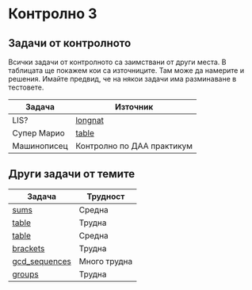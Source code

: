 # Контролно 3

## Задачи от контролното

Всички задачи от контролното са заимствани от други места. В таблицата ще покажем кои са източниците. Там може да намерите и решения. Имайте предвид, че на някои задачи има разминаване в тестовете.

| Задача | Източник |
| ----- | ----- |
| LIS? | [longnat](https://arena.infosbg.com/#/catalog/314/problem/100882) |
| Супер Марио | [table](https://arena.olimpiici.com/#/catalog/241/problem/100660) |
| Машинописец | Контролно по ДАА практикум |

## Други задачи от темите

| Задача | Трудност |
| ----- | ----- |
| [sums](https://arena.olimpiici.com/#/catalog/169/problem/100401) | Средна |
| [table](https://arena.olimpiici.com/#/catalog/355/problem/100985) | Трудна |
| [table](https://arena.olimpiici.com/#/catalog/236/problem/100637) | Средна |
| [brackets](https://arena.infosbg.com/#/catalog/319/problem/100892) | Трудна |
| [gcd_sequences](https://arena.olimpiici.com/#/catalog/765/problem/101987) | Много трудна |
| [groups](https://arena.olimpiici.com/#/catalog/149/problem/100349) | Трудна |

